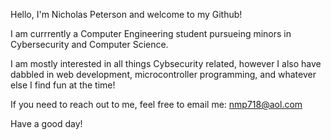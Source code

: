 Hello, I'm Nicholas Peterson and welcome to my Github!

I am currrently a Computer Engineering student pursueing minors in Cybersecurity and Computer Science.

I am mostly interested in all things Cybsecurity related, however I also have dabbled in web development, microcontroller programming, and whatever else
I find fun at the time!

If you need to reach out to me, feel free to email me: nmp718@aol.com

Have a good day!

<!---
nmp718/nmp718 is a ✨ special ✨ repository because its `README.md` (this file) appears on your GitHub profile.
You can click the Preview link to take a look at your changes.
--->
